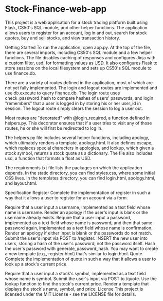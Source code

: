 # Stock-Finance-web-app
This project is a web application for a stock trading platform built using Flask, CS50's SQL module, and other helper functions. The application allows users to register for an account, log in and out, search for stock quotes, buy and sell stocks, and view transaction history.

Getting Started
To run the application, open app.py. At the top of the file, there are several imports, including CS50's SQL module and a few helper functions. The file disables caching of responses and configures Jinja with a custom filter, usd, for formatting values as USD. It also configures Flask to store sessions on the local filesystem and sets up CS50's SQL module to use finance.db.

There are a variety of routes defined in the application, most of which are not yet fully implemented. The login and logout routes are implemented and use db.execute to query finance.db. The login route uses check_password_hash to compare hashes of users' passwords, and login "remembers" that a user is logged in by storing his or her user_id in session. The logout route simply clears the session to log a user out.

Most routes are "decorated" with @login_required, a function defined in helpers.py. This decorator ensures that if a user tries to visit any of those routes, he or she will first be redirected to log in.

The helpers.py file includes several helper functions, including apology, which ultimately renders a template, apology.html. It also defines escape, which replaces special characters in apologies, and lookup, which given a stock symbol, returns a stock quote as a dictionary. The file also includes usd, a function that formats a float as USD.

The requirements.txt file lists the packages on which the application depends. In the static directory, you can find styles.css, where some initial CSS lives. In the templates directory, you can find login.html, apology.html, and layout.html.

Specification
Register
Complete the implementation of register in such a way that it allows a user to register for an account via a form.

Require that a user input a username, implemented as a text field whose name is username. Render an apology if the user's input is blank or the username already exists.
Require that a user input a password, implemented as a text field whose name is password, and then that same password again, implemented as a text field whose name is confirmation. Render an apology if either input is blank or the passwords do not match.
Submit the user's input via POST to /register.
INSERT the new user into users, storing a hash of the user's password, not the password itself. Hash the user's password with generate_password_hash. You may want to create a new template (e.g., register.html) that's similar to login.html.
Quote
Complete the implementation of quote in such a way that it allows a user to look up a stock's current price.

Require that a user input a stock's symbol, implemented as a text field whose name is symbol.
Submit the user's input via POST to /quote.
Use the lookup function to find the stock's current price.
Render a template that displays the stock's name, symbol, and price.
License
This project is licensed under the MIT License - see the LICENSE file for details.
